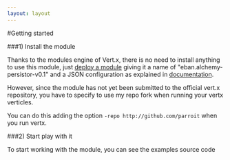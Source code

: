 ```yaml
---
layout: layout
---
```

<!---Licensed by Andrea Parodi under http://creativecommons.org/licenses/by-sa/3.0/deed.it-->

#Getting started


###1) Install the module

Thanks to the modules engine of Vert.x, there is no need to install anything to use
this module, just [deploy a module][1] giving it a name of "eban.alchemy-persistor-v0.1"
and a JSON configuration as explained in [documentation][2].

However, since the module has not yet been submitted to the official vert.x
repository, you have to specify to use my repo fork when running your vertx verticles.

You can do this adding the option `-repo http://github.com/parroit` when
you run vertx.


###2) Start play with it

To start working with the module, you can see the examples source code






[1]: http://vertx.io/core_manual_python.html#deploying-a-module-programmatically
[2]: /documentation.html